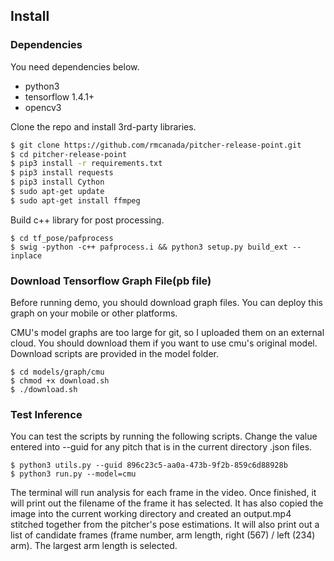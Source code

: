 ## Install

### Dependencies

You need dependencies below.

- python3
- tensorflow 1.4.1+
- opencv3

Clone the repo and install 3rd-party libraries.

```bash
$ git clone https://github.com/rmcanada/pitcher-release-point.git
$ cd pitcher-release-point
$ pip3 install -r requirements.txt
$ pip3 install requests
$ pip3 install Cython
$ sudo apt-get update
$ sudo apt-get install ffmpeg
```

Build c++ library for post processing.
```
$ cd tf_pose/pafprocess
$ swig -python -c++ pafprocess.i && python3 setup.py build_ext --inplace
```

### Download Tensorflow Graph File(pb file)

Before running demo, you should download graph files. You can deploy this graph on your mobile or other platforms.

CMU's model graphs are too large for git, so I uploaded them on an external cloud. You should download them if you want to use cmu's original model. Download scripts are provided in the model folder.

```
$ cd models/graph/cmu
$ chmod +x download.sh
$ ./download.sh
```

### Test Inference

You can test the scripts by running the following scripts. Change the value entered into --guid for any pitch that is in the current directory .json files.

```
$ python3 utils.py --guid 896c23c5-aa0a-473b-9f2b-859c6d88928b
$ python3 run.py --model=cmu
```
The terminal will run analysis for each frame in the video. 
Once finished, it will print out the filename of the frame it has selected. 
It has also copied the image into the current working directory and created an output.mp4 stitched together from the pitcher's pose estimations. 
It will also print out a list of candidate frames (frame number, arm length, right (567) / left (234) arm). The largest arm length is selected.

